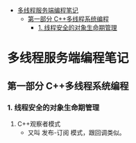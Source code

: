 <!-- START doctoc generated TOC please keep comment here to allow auto update -->
<!-- DON'T EDIT THIS SECTION, INSTEAD RE-RUN doctoc TO UPDATE -->


- [多线程服务端编程笔记](#%E5%A4%9A%E7%BA%BF%E7%A8%8B%E6%9C%8D%E5%8A%A1%E7%AB%AF%E7%BC%96%E7%A8%8B%E7%AC%94%E8%AE%B0)
  - [第一部分 C++多线程系统编程](#%E7%AC%AC%E4%B8%80%E9%83%A8%E5%88%86-c%E5%A4%9A%E7%BA%BF%E7%A8%8B%E7%B3%BB%E7%BB%9F%E7%BC%96%E7%A8%8B)
    - [1. 线程安全的对象生命期管理](#1-%E7%BA%BF%E7%A8%8B%E5%AE%89%E5%85%A8%E7%9A%84%E5%AF%B9%E8%B1%A1%E7%94%9F%E5%91%BD%E6%9C%9F%E7%AE%A1%E7%90%86)

<!-- END doctoc generated TOC please keep comment here to allow auto update -->

# 多线程服务端编程笔记

## 第一部分 C++多线程系统编程

### 1. 线程安全的对象生命期管理

1. C++观察者模式
    - 又叫 发布-订阅 模式，跟回调类似。